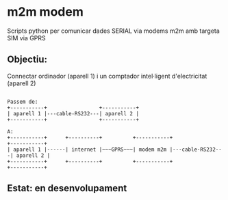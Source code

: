 # m2m modem
Scripts python per comunicar dades SERIAL via modems m2m amb targeta SIM via GPRS

## Objectiu:
Connectar ordinador (aparell 1) i un comptador intel·ligent d'electricitat (aparell 2)

```

Passem de:
+-----------+                 +-----------+
| aparell 1 |---cable-RS232---| aparell 2 |
+-----------+                 +-----------+

A:
+-----------+      +----------+          +-----------+                 +-----------+
| aparell 1 |------| internet |~~~GPRS~~~| modem m2m |---cable-RS232---| aparell 2 |
+-----------+      +----------+          +-----------+                 +-----------+

```

## Estat: en desenvolupament
